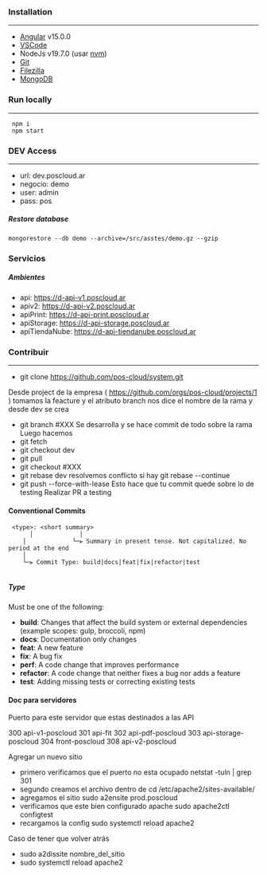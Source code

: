 ###  Installation
------------
- [Angular](https://angular.io/)  v15.0.0
- [VSCode](https://code.visualstudio.com/)
- NodeJs v19.7.0 (usar [nvm](https://github.com/nvm-sh/nvm))
- [Git](https://git-scm.com/) 
- [Filezilla](https://filezilla-project.org/)
- [MongoDB](https://www.mongodb.com/)

### Run locally
------------
     npm i
     npm start


### DEV Access
------------
- url: dev.poscloud.ar
- negocio: demo
- user: admin
- pass: pos

##### Restore database

    mongorestore --db demo --archive=/src/asstes/demo.gz --gzip

### Servicios

##### Ambientes 
  - api: https://d-api-v1.poscloud.ar
  - apiv2: https://d-api-v2.poscloud.ar
  - apiPrint: https://d-api-print.poscloud.ar
  - apiStorage: https://d-api-storage.poscloud.ar
  - apiTiendaNube: https://d-api-tiendanube.poscloud.ar

### Contribuir 

------------

- git clone https://github.com/pos-cloud/system.git

Desde project de la empresa ( https://github.com/orgs/pos-cloud/projects/1 ) tomamos la feacture y el atributo branch nos dice el nombre de la rama y desde dev se crea

- git branch #XXX
Se desarrolla y se hace commit de todo sobre la rama
Luego hacemos 
- git fetch
- git checkout dev
- git pull
- git checkout #XXX
- git rebase dev
resolvemos conflicto si hay git rebase --continue
- git push --force-with-lease
Esto hace que tu commit quede sobre lo de testing 
Realizar PR a testing


#### Conventional Commits

```
 <type>: <short summary>
	  │             │
    │             └─⫸ Summary in present tense. Not capitalized. No period at the end
    │
    └─⫸ Commit Type: build|docs|feat|fix|refactor|test
  
```



##### Type

Must be one of the following:

-   **build**: Changes that affect the build system or external dependencies (example scopes: gulp, broccoli, npm)
-   **docs**: Documentation only changes
-   **feat**: A new feature
-   **fix**: A bug fix
-   **perf**: A code change that improves performance
-   **refactor**: A code change that neither fixes a bug nor adds a feature
-   **test**: Adding missing tests or correcting existing tests



#### Doc para servidores
Puerto para este servidor que estas destinados a las API

300 api-v1-poscloud
301 api-fit
302 api-pdf-poscloud
303 api-storage-poscloud
304 front-poscloud
308 api-v2-poscloud

Agregar un nuevo sitio 
- primero verificamos que el puerto no esta ocupado 
	netstat -tuln | grep 301
- segundo creamos el archivo dentro de 
	cd /etc/apache2/sites-available/
- agregamos el sitio 
	sudo a2ensite prod.poscloud
- verificamos que este bien configurado apache 
	sudo apache2ctl configtest
- recargamos la config
	sudo systemctl reload apache2

Caso de tener que volver atrás 
- sudo a2dissite nombre_del_sitio
- sudo systemctl reload apache2


